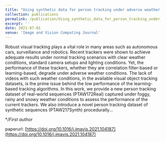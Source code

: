 ```yaml
---
title: "Using synthetic data for person tracking under adverse weather conditions"
collection: publications
permalink: /publication/Using_synthetic_data_for_person_tracking_under_adverse_weather_conditions_IVCJ_2021
excerpt: ''
date: 2021-07-01
venue: 'Image and Vision Computing Journal'
---
```

Robust visual tracking plays a vital role in many areas such as autonomous cars, surveillance and robotics. Recent trackers were shown to achieve adequate results under normal tracking scenarios with clear weather conditions, standard camera setups and lighting conditions. Yet, the performance of these trackers, whether they are correlation filter-based or learning-based, degrade under adverse weather conditions. The lack of videos with such weather conditions, in the available visual object tracking datasets, is the prime issue behind the low performance of the learning-based tracking algorithms. In this work, we provide a new person tracking dataset of real-world sequences (PTAW172Real) captured under foggy, rainy and snowy weather conditions to assess the performance of the current trackers. We also introduce a novel person tracking dataset of synthetic sequences (PTAW217Synth) procedurally...

*/*First author* 

paperurl: [https://doi.org/10.1016/j.imavis.2021.104187](https://doi.org/10.1016/j.imavis.2021.104187)
